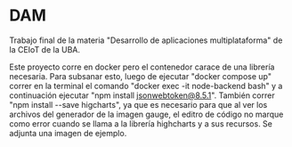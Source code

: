 # DAM
Trabajo final de la materia "Desarrollo de aplicaciones multiplataforma" de la CEIoT de la UBA.

Este proyecto corre en docker pero el contenedor carace de una librería necesaria. Para subsanar esto, luego de ejecutar "docker compose up" correr en la terminal el comando "docker exec -it node-backend bash" y a continuación ejecutar "npm install jsonwebtoken@8.5.1".
También correr "npm install --save higcharts", ya que es necesario para que al ver los archivos del generador de la imagen gauge, el editro de código no marque como error cuando se llama a la librería highcharts y a sus recursos.
Se adjunta una imagen de ejemplo.